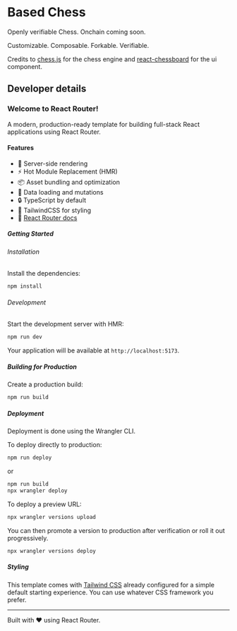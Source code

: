 # Based Chess

Openly verifiable Chess. Onchain coming soon.

Customizable. Composable. Forkable. Verifiable.

Credits to <a href="https://github.com/jhlywa/chess.js" target="_blank" rel="noopener noreferrer">chess.js</a> for the chess engine and <a href="https://github.com/Clariity/react-chessboard">react-chessboard</a> for the ui component.</p>

## Developer details

### Welcome to React Router!

A modern, production-ready template for building full-stack React applications using React Router.

#### Features

- 🚀 Server-side rendering
- ⚡️ Hot Module Replacement (HMR)
- 📦 Asset bundling and optimization
- 🔄 Data loading and mutations
- 🔒 TypeScript by default
- 🎉 TailwindCSS for styling
- 📖 [React Router docs](https://reactrouter.com/)

##### Getting Started

###### Installation

Install the dependencies:

```bash
npm install
```

###### Development

Start the development server with HMR:

```bash
npm run dev
```

Your application will be available at `http://localhost:5173`.

##### Building for Production

Create a production build:

```bash
npm run build
```

##### Deployment

Deployment is done using the Wrangler CLI.

To deploy directly to production:

```sh
npm run deploy
```

or

```sh
npm run build
npx wrangler deploy
```

To deploy a preview URL:

```sh
npx wrangler versions upload
```

You can then promote a version to production after verification or roll it out progressively.

```sh
npx wrangler versions deploy
```

##### Styling

This template comes with [Tailwind CSS](https://tailwindcss.com/) already configured for a simple default starting experience. You can use whatever CSS framework you prefer.

---

Built with ❤️ using React Router.
